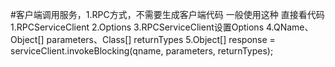 #客户端调用服务，1.RPC方式，不需要生成客户端代码  一般使用这种
直接看代码
    1.RPCServiceClient
    2.Options
    3.RPCServiceClient设置Options
    4.QName、Object[] parameters、Class[] returnTypes
    5.Object[] response = serviceClient.invokeBlocking(qname, parameters, returnTypes);
        